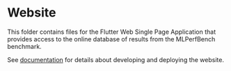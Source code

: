 # Website

This folder contains files for the Flutter Web Single Page Application
that provides access to the online database of results from the MLPerfBench benchmark.

See [documentation](../flutter/documentation/firebase.md#developing-website) for details about developing and deploying the website.
